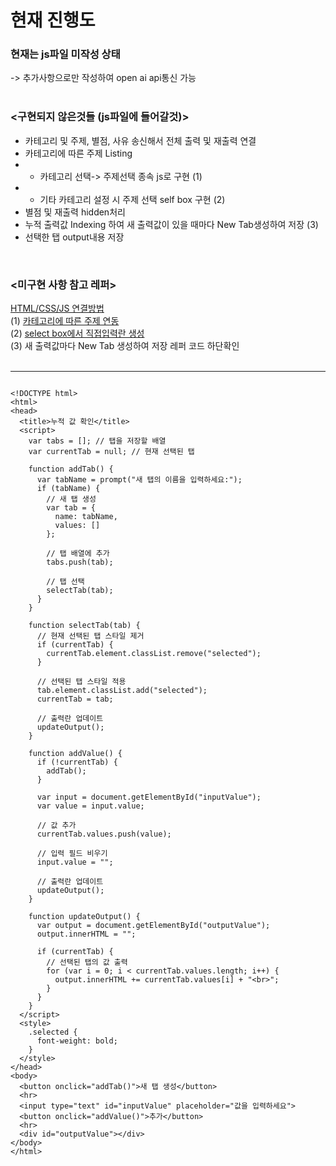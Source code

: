 # 현재 진행도

### 현재는 js파일 미작성 상태
-> 추가사항으로만 작성하여 open ai api통신 가능  
<br/>

### <구현되지 않은것들 (js파일에 들어갈것)>
* 카테고리 및 주제, 별점, 사유 송신해서 전체 출력 및 재출력 연결
* 카테고리에 따른 주제 Listing
*  - 카테고리 선택-> 주제선택 종속 js로 구현                                 (1)
*  - 기타 카테고리 설정 시 주제 선택 self box 구현                           (2)
* 별점 및 재출력 hidden처리
* 누적 출력값 Indexing 하여 새 출력값이 있을 때마다 New Tab생성하여 저장       (3)
* 선택한 탭 output내용 저장
<br/>

### <미구현 사항 참고 레퍼>  
[HTML/CSS/JS 연결방법](https://basemenks.tistory.com/20)  
(1) [카테고리에 따른 주제 연동](https://chichi-story.tistory.com/18)  
(2) [select box에서 직접입력란 생성](https://hiworldbye.tistory.com/43)  
(3) 새 출력값마다 New Tab 생성하여 저장 레퍼 코드 하단확인  
<br/>

 ********************************************************************
 
```

<!DOCTYPE html>
<html>
<head>
  <title>누적 값 확인</title>
  <script>
    var tabs = []; // 탭을 저장할 배열
    var currentTab = null; // 현재 선택된 탭

    function addTab() {
      var tabName = prompt("새 탭의 이름을 입력하세요:");
      if (tabName) {
        // 새 탭 생성
        var tab = {
          name: tabName,
          values: []
        };

        // 탭 배열에 추가
        tabs.push(tab);

        // 탭 선택
        selectTab(tab);
      }
    }

    function selectTab(tab) {
      // 현재 선택된 탭 스타일 제거
      if (currentTab) {
        currentTab.element.classList.remove("selected");
      }

      // 선택된 탭 스타일 적용
      tab.element.classList.add("selected");
      currentTab = tab;

      // 출력란 업데이트
      updateOutput();
    }

    function addValue() {
      if (!currentTab) {
        addTab();
      }

      var input = document.getElementById("inputValue");
      var value = input.value;

      // 값 추가
      currentTab.values.push(value);

      // 입력 필드 비우기
      input.value = "";

      // 출력란 업데이트
      updateOutput();
    }

    function updateOutput() {
      var output = document.getElementById("outputValue");
      output.innerHTML = "";

      if (currentTab) {
        // 선택된 탭의 값 출력
        for (var i = 0; i < currentTab.values.length; i++) {
          output.innerHTML += currentTab.values[i] + "<br>";
        }
      }
    }
  </script>
  <style>
    .selected {
      font-weight: bold;
    }
  </style>
</head>
<body>
  <button onclick="addTab()">새 탭 생성</button>
  <hr>
  <input type="text" id="inputValue" placeholder="값을 입력하세요">
  <button onclick="addValue()">추가</button>
  <hr>
  <div id="outputValue"></div>
</body>
</html>

```
